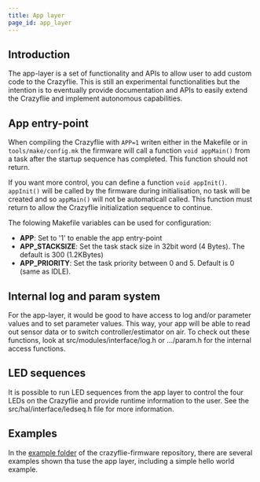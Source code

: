 ```yaml
---
title: App layer
page_id: app_layer
---
```


## Introduction

The app-layer is a set of functionality and APIs to allow user to add custom code to the Crazyflie.
This is still an experimental functionalities but the intention is to eventually provide documentation and APIs to easily extend the Crazyflie and implement autonomous capabilities.

## App entry-point

When compiling the Crazyflie with ```APP=1``` writen either in the Makefile or in ```tools/make/config.mk``` the firmware will call a function ```void appMain()``` from a task after the startup sequence has completed.
This function should not return.

If you want more control, you can define a function ```void appInit()```. ```appInit()``` will be called by the firmware during initialisation, no task will be created and so ```appMain()``` will not be automaticall called.
This function must return to allow the Crazyflie initialization sequence to continue.

The folowing Makefile variables can be used for configuration:

 - **APP**: Set to '1' to enable the app entry-point
 - **APP_STACKSIZE**: Set the task stack size in 32bit word (4 Bytes). The default is 300 (1.2KBytes)
 - **APP_PRIORITY**: Set the task priority between 0 and 5. Default is 0 (same as IDLE).

## Internal log and param system

For the app-layer, it would be good to have access to log and/or parameter values and to set parameter values. This way, your app will be able to read out sensor data or to switch controller/estimator on air. To check out these functions, look at src/modules/interface/log.h or .../param.h for the internal access functions.

## LED sequences

It is possible to run LED sequences from the app layer to control the four LEDs on the Crazyflie and provide runtime information to the user. See the src/hal/interface/ledseq.h file for more information.

## Examples

In the [example folder](https://github.com/bitcraze/crazyflie-firmware/tree/master/examples) of the crazyflie-firmware repository, there are several examples shown tha tuse the app layer, including a simple hello world example.
